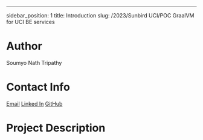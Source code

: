 ---
sidebar_position: 1
title: Introduction
slug: /2023/Sunbird UCI/POC GraalVM for UCI BE services


# Author
Soumyo Nath Tripathy

# Contact Info
[Email](mailto:soumyonath25@gmail.com)
[Linked In](https://www.linkedin.com/in/soumyo-nath-tripathy-55b366208/)
[GitHub](https://github.com/SoumyoNathTripathy)

# Project Description

